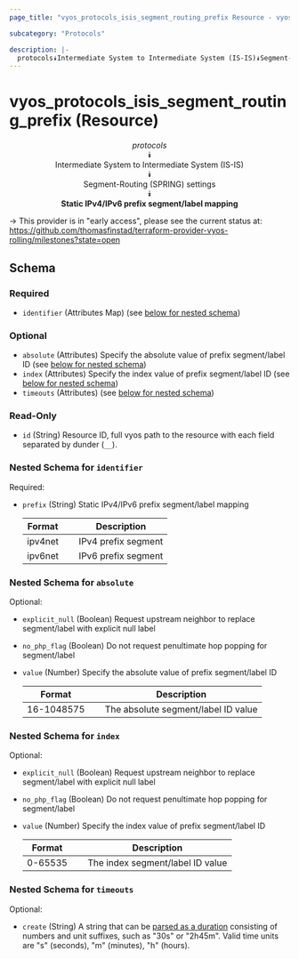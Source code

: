 ```yaml
---
page_title: "vyos_protocols_isis_segment_routing_prefix Resource - vyos"

subcategory: "Protocols"

description: |- 
  protocols⯯Intermediate System to Intermediate System (IS-IS)⯯Segment-Routing (SPRING) settings⯯Static IPv4/IPv6 prefix segment/label mapping
---
```


# vyos_protocols_isis_segment_routing_prefix (Resource)
<center>

*protocols*  
⯯  
Intermediate System to Intermediate System (IS-IS)  
⯯  
Segment-Routing (SPRING) settings  
⯯  
**Static IPv4/IPv6 prefix segment/label mapping**


</center>

-> This provider is in "early access", please see the current status at: https://github.com/thomasfinstad/terraform-provider-vyos-rolling/milestones?state=open

## Schema

### Required

- `identifier` (Attributes Map) (see [below for nested schema](#nestedatt--identifier))

### Optional

- `absolute` (Attributes) Specify the absolute value of prefix segment/label ID (see [below for nested schema](#nestedatt--absolute))
- `index` (Attributes) Specify the index value of prefix segment/label ID (see [below for nested schema](#nestedatt--index))
- `timeouts` (Attributes) (see [below for nested schema](#nestedatt--timeouts))

### Read-Only

- `id` (String) Resource ID, full vyos path to the resource with each field separated by dunder (`__`).

<a id="nestedatt--identifier"></a>
### Nested Schema for `identifier`

Required:

- `prefix` (String) Static IPv4/IPv6 prefix segment/label mapping

    |Format   &emsp;|Description          |
    |-----------|-----------------------|
    |ipv4net  &emsp;|IPv4 prefix segment  |
    |ipv6net  &emsp;|IPv6 prefix segment  |


<a id="nestedatt--absolute"></a>
### Nested Schema for `absolute`

Optional:

- `explicit_null` (Boolean) Request upstream neighbor to replace segment/label with explicit null label
- `no_php_flag` (Boolean) Do not request penultimate hop popping for segment/label
- `value` (Number) Specify the absolute value of prefix segment/label ID

    |Format      &emsp;|Description                          |
    |--------------|---------------------------------------|
    |16-1048575  &emsp;|The absolute segment/label ID value  |


<a id="nestedatt--index"></a>
### Nested Schema for `index`

Optional:

- `explicit_null` (Boolean) Request upstream neighbor to replace segment/label with explicit null label
- `no_php_flag` (Boolean) Do not request penultimate hop popping for segment/label
- `value` (Number) Specify the index value of prefix segment/label ID

    |Format   &emsp;|Description                       |
    |-----------|------------------------------------|
    |0-65535  &emsp;|The index segment/label ID value  |


<a id="nestedatt--timeouts"></a>
### Nested Schema for `timeouts`

Optional:

- `create` (String) A string that can be [parsed as a duration](https://pkg.go.dev/time#ParseDuration) consisting of numbers and unit suffixes, such as &#34;30s&#34; or &#34;2h45m&#34;. Valid time units are &#34;s&#34; (seconds), &#34;m&#34; (minutes), &#34;h&#34; (hours).  
